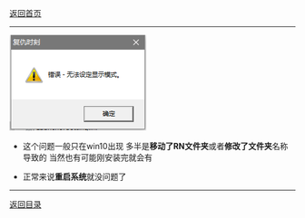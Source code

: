 [返回首页](/index.md)
***

![](/img/error1.png)

- 这个问题一般只在win10出现 多半是**移动了RN文件夹**或者**修改了文件夹**名称导致的 当然也有可能刚安装完就会有 


- 正常来说**重启系统**就没问题了


***
[返回目录](/QuestionNAnswer/index.md#gaming-problem)
